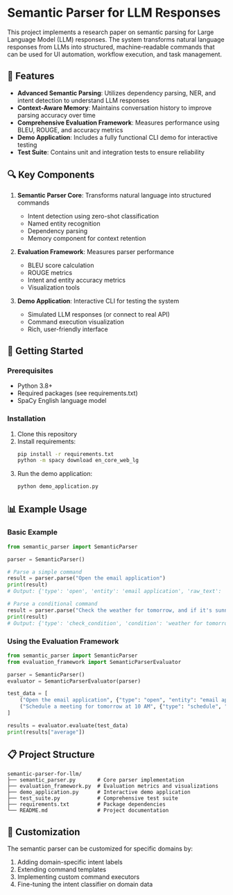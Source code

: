 # Semantic Parser for LLM Responses

This project implements a research paper on semantic parsing for Large Language Model (LLM) responses. The system transforms natural language responses from LLMs into structured, machine-readable commands that can be used for UI automation, workflow execution, and task management.

## 🌟 Features

- **Advanced Semantic Parsing**: Utilizes dependency parsing, NER, and intent detection to understand LLM responses
- **Context-Aware Memory**: Maintains conversation history to improve parsing accuracy over time
- **Comprehensive Evaluation Framework**: Measures performance using BLEU, ROUGE, and accuracy metrics
- **Demo Application**: Includes a fully functional CLI demo for interactive testing
- **Test Suite**: Contains unit and integration tests to ensure reliability

## 🔍 Key Components

1. **Semantic Parser Core**: Transforms natural language into structured commands
   - Intent detection using zero-shot classification
   - Named entity recognition
   - Dependency parsing
   - Memory component for context retention

2. **Evaluation Framework**: Measures parser performance
   - BLEU score calculation
   - ROUGE metrics
   - Intent and entity accuracy metrics
   - Visualization tools

3. **Demo Application**: Interactive CLI for testing the system
   - Simulated LLM responses (or connect to real API)
   - Command execution visualization
   - Rich, user-friendly interface

## 🚀 Getting Started

### Prerequisites

- Python 3.8+
- Required packages (see requirements.txt)
- SpaCy English language model

### Installation

1. Clone this repository
2. Install requirements:
   ```bash
   pip install -r requirements.txt
   python -m spacy download en_core_web_lg
   ```
3. Run the demo application:
   ```bash
   python demo_application.py
   ```

## 📊 Example Usage

### Basic Example

```python
from semantic_parser import SemanticParser

parser = SemanticParser()

# Parse a simple command
result = parser.parse("Open the email application")
print(result)
# Output: {'type': 'open', 'entity': 'email application', 'raw_text': 'Open the email application'}

# Parse a conditional command
result = parser.parse("Check the weather for tomorrow, and if it's sunny, schedule a picnic")
print(result)
# Output: {'type': 'check_condition', 'condition': 'weather for tomorrow', 'then': 'schedule a picnic', 'raw_text': 'Check the weather for tomorrow, and if it\'s sunny, schedule a picnic'}
```

### Using the Evaluation Framework

```python
from semantic_parser import SemanticParser
from evaluation_framework import SemanticParserEvaluator

parser = SemanticParser()
evaluator = SemanticParserEvaluator(parser)

test_data = [
    ("Open the email application", {"type": "open", "entity": "email application"}),
    ("Schedule a meeting for tomorrow at 10 AM", {"type": "schedule", "event_type": "meeting", "time": "tomorrow at 10 AM"})
]

results = evaluator.evaluate(test_data)
print(results["average"])
```

## 📋 Project Structure

```
semantic-parser-for-llm/
├── semantic_parser.py       # Core parser implementation
├── evaluation_framework.py  # Evaluation metrics and visualizations
├── demo_application.py      # Interactive demo application
├── test_suite.py            # Comprehensive test suite
├── requirements.txt         # Package dependencies
└── README.md                # Project documentation
```

## 🔧 Customization

The semantic parser can be customized for specific domains by:

1. Adding domain-specific intent labels
2. Extending command templates
3. Implementing custom command executors
4. Fine-tuning the intent classifier on domain data
